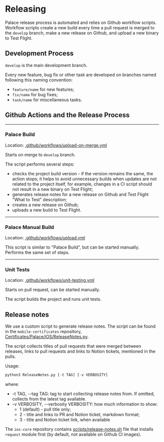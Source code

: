 # Releasing

Palace release process is automated and relies on Github workflow scripts. Workflow scripts create a new build every time a pull request is merged to the `develop` branch, make a new release on Github, and upload a new binary to Test Flight.

## Development Process

`develop` is the main development branch. 

Every new feature, bug fix or other task are developed on branches named following this naming convention:

- `feature/name` for new features;
- `fix/name` for bug fixes;
- `task/name` for miscellaneous tasks.

## Github Actions and the Release Process

---

### Palace Build

Location:  [.github/workflows/upload-on-merge.yml](https://github.com/ThePalaceProject/ios-core/blob/main/.github/workflows/upload-on-merge.yml)

Starts on merge to `develop` branch.

The script performs several steps:

- checks the project build version - if the version remains the same, the action stops; it helps to avoid unnecessary builds when updates are not related to the project itself, for example, changes in a CI script should not result in a new binary on Test Flight;
- generates release notes for a new release on Github and Test Flight "What to Test" description;
- creates a new release on Github;
- uploads a new build to Test Flight.

---

### Palace Manual Build

Location: [.github/workflows/upload.yml](https://github.com/ThePalaceProject/ios-core/blob/main/.github/workflows/upload.yml)

This script is similar to "Palace Build", but can be started manually. Performs the same set of steps.

---

### Unit Tests

Location: [.github/workflows/unit-testing.yml](https://github.com/ThePalaceProject/ios-core/blob/main/.github/workflows/unit-testing.yml)

Starts on pull request, can be started manually.

The script builds the project and runs unit tests.

## Release notes

We use a custom script to generate release notes. The script can be found in the `mobile-certificates` repository, [Certificates/Palace/iOS/ReleaseNotes.py](https://github.com/ThePalaceProject/mobile-certificates/blob/master/Certificates/Palace/iOS/ReleaseNotes.py).

The script collects titles of pull requests that were merged between releases, links to pull requests and links to Notion tickets, mentioned in the pulls.

Usage:

```python
python3 ReleaseNotes.py [-t TAG] [-v VERBOSITY]
```

where:

- -t TAG, --tag TAG: tag to start collecting release notes from. If omitted, collects from the latest tag available.
-  -v VERBOSITY, --verbosity VERBOSITY: how much information to show: 
    - 1 (default) - pull title only; 
    - 2 - title and links to PR and Notion ticket, markdown
                        format; 
    - 3 - title and Notion ticket link, when available

The `ios-core` repository contains [scripts/release-notes.sh](https://github.com/ThePalaceProject/ios-core/blob/develop/scripts/release-notes.sh) file that installs `request` module first (by default, not available on Github CI images).